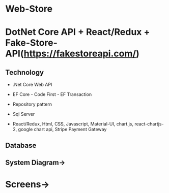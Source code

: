 # Web-Store

# DotNet Core API + React/Redux + Fake-Store-API(https://fakestoreapi.com/)

Technology
----------
- .Net Core Web API

- EF Core - Code First - EF Transaction

- Repository pattern

- Sql Server

- React/Redux, Html, CSS, Javascript, Material-UI, chart.js, react-chartjs-2, google chart api, Stripe Payment Gateway


## Database


## System Diagram->


# Screens->
